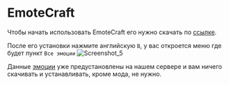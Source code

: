 # EmoteCraft
Чтобы начать использовать EmoteCraft его нужно скачать по [ссылке](https://www.curseforge.com/minecraft/mc-mods/emotecraft).

После его установки нажмите английскую `B`, у вас откроется меню где будет пункт `Все эмоции`
![Screenshot_5](https://github.com/atomine-xyz/wiki/assets/118691143/436b4579-576c-4c4b-87f0-7a4487ea51d9)

Данные [эмоции](https://atomine.xyz/wiki/plugins/pose) уже предустановлены на нашем сервере и вам ничего скачивать и устанавливать, кроме мода, не нужно.
